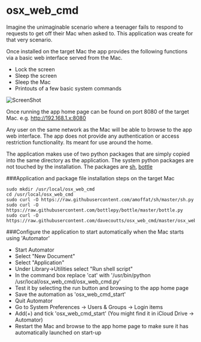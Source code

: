 # osx_web_cmd

Imagine the unimaginable scenario where a teenager fails to respond to requests to get off their Mac when asked to.
This application was create for that very scenario.

Once installed on the target Mac the app provides the following functions via a basic web interface served from the Mac.
- Lock the screen
- Sleep the screen
- Sleep the Mac
- Printouts of a few basic system commands 

![ScreenShot](https://raw.githubusercontent.com/davecoutts/osx_web_cmd/master/osx_web_cmd_screenshot.png)

Once running the app home page can be found on port 8080 of the target Mac.
e.g. http://192.168.1.x:8080

Any user on the same network as the Mac will be able to browse to the app web interface.
The app does not provide any authentication or access restriction functionality. Its meant for use around the home.

The application makes use of two python packages that are simply copied into the same directory as the application. The system python packages are not touched by the installation. The packages are [sh][1], [bottle][2]

###Application and package file installation steps on the target Mac

```console
sudo mkdir /usr/local/osx_web_cmd
cd /usr/local/osx_web_cmd
sudo curl -O https://raw.githubusercontent.com/amoffat/sh/master/sh.py
sudo curl -O https://raw.githubusercontent.com/bottlepy/bottle/master/bottle.py
sudo curl -O https://raw.githubusercontent.com/davecoutts/osx_web_cmd/master/osx_web_cmd.py
```

###Configure the application to start automatically when the Mac starts using 'Automator' 

- Start Automator
- Select "New Document"
- Select "Application"
- Under Library->Utilities select "Run shell script"
- In the command box replace 'cat' with '/usr/bin/python /usr/local/osx_web_cmd/osx_web_cmd.py'
- Test it by selecting the run button and browsing to the app home page
- Save the automation as 'osx_web_cmd_start'
- Quit Automator
- Go to System Preferences -> Users & Groups -> Login items
- Add(+) and tick 'osx_web_cmd_start' (You might find it in  iCloud Drive -> Automator)
- Restart the Mac and browse to the app home page to make sure it has automatically launched on start-up


[1]: https://github.com/amoffat/sh
[2]: https://github.com/bottlepy/bottle

